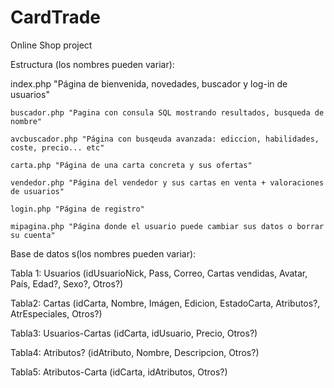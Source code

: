 # CardTrade
Online Shop project


Estructura (los nombres pueden variar):

index.php "Página de bienvenida, novedades, buscador y log-in de usuarios"
	
	buscador.php "Pagina con consula SQL mostrando resultados, busqueda de nombre"
	
	avcbuscador.php "Página con busqeuda avanzada: ediccion, habilidades, coste, precio... etc"
	
	carta.php "Página de una carta concreta y sus ofertas"
	
	vendedor.php "Página del vendedor y sus cartas en venta + valoraciones de usuarios"
	
	login.php "Página de registro"
	
	mipagina.php "Página donde el usuario puede cambiar sus datos o borrar su cuenta"
	
Base de datos s(los nombres pueden variar):

Tabla 1: 	Usuarios (idUsuarioNick, Pass, Correo, Cartas vendidas, Avatar, País,  Edad?, Sexo?, Otros?)

Tabla2:	  	Cartas (idCarta, Nombre, Imágen, Edicion, EstadoCarta, Atributos?, AtrEspeciales, Otros?)

Tabla3:	  	Usuarios-Cartas (idCarta, idUsuario, Precio, Otros?)

Tabla4:	  	Atributos? (idAtributo, Nombre, Descripcion, Otros?)

Tabla5: 	Atributos-Carta (idCarta, idAtributos, Otros?)

	
	